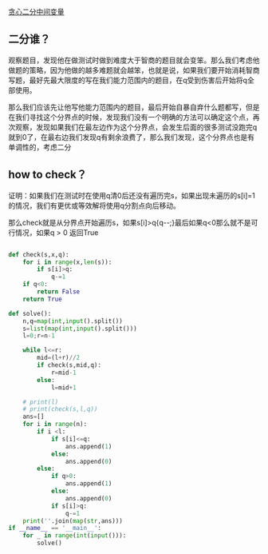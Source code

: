[贪心二分中间变量](https://codeforces.com/contest/1707/problem/A)


## 二分谁？

观察题目，发现他在做测试时做到难度大于智商的题目就会变笨。那么我们考虑他做题的策略，因为他做的越多难题就会越笨，也就是说，如果我们要开始消耗智商写题，最好先最大限度的写在我们能力范围内的题目，在q受到伤害后开始将q全部使用。


那么我们应该先让他写他能力范围内的题目，最后开始自暴自弃什么题都写，但是在我们寻找这个分界点的时候，发现我们没有一个明确的方法可以确定这个点，再次观察，发现如果我们在最左边作为这个分界点，会发生后面的很多测试没跑完q就到0了，在最右边我们发现q有剩余浪费了，那么我们发现，这个分界点也是有单调性的，考虑二分


## how to check？

证明：如果我们在测试时在使用q清0后还没有遍历完s，如果出现未遍历的s[i]=1的情况，我们有更优或等效解将使用q分割点向后移动。

那么check就是从分界点开始遍历s，如果s[i]>q{q--;}最后如果q<0那么就不是可行情况，如果q > 0 返回True

```python

def check(s,x,q):
    for i in range(x,len(s)):
        if s[i]>q:
            q-=1
    if q<0:
        return False
    return True

def solve():
    n,q=map(int,input().split())
    s=list(map(int,input().split()))
    l=0;r=n-1

    while l<=r:
        mid=(l+r)//2
        if check(s,mid,q):
            r=mid-1
        else:
            l=mid+1

    # print(l)
    # print(check(s,l,q))
    ans=[]
    for i in range(n):
        if i <l:
            if s[i]<=q:
                ans.append(1)
            else:
                ans.append(0)
        else:
            if q>0:
                ans.append(1)
            else:
                ans.append(0)
            if s[i]>q:
                q-=1
    print(''.join(map(str,ans)))
if __name__ == '__main__':
    for _ in range(int(input())):
        solve()
```